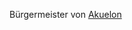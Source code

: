 Bürgermeister von [Akuelon](/content/Himmelskoerper/Agranum/Kontinente/Gurontis/Dorf_Akuelon/index.md) 